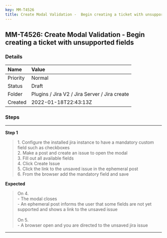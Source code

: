 ```yaml
---
key: MM-T4526
title: Create Modal Validation -  Begin creating a ticket with unsupported fields
---
```


## MM-T4526: Create Modal Validation - Begin creating a ticket with unsupported fields

### Details

| Name     | Value                                         |
| :------- | :-------------------------------------------- |
| Priority | Normal                                        |
| Status   | Draft                                         |
| Folder   | Plugins / Jira V2 / Jira Server / Jira create |
| Created  | 2022-01-18T22:43:13Z                          |

### Steps

<hr/>

**Step 1**

> <article>1. Configure the installed jira instance to have a mandatory custom field such as checkboxes <br />2. Make a post and create an issue to open the modal<br />3. Fill out all available fields <br />4. Click Create Issue<br />5. Click the link to the unsaved issue in the ephemeral post<br />6. From the browser add the mandatory field and save</article>

**Expected**

> <article>On 4.<br />- The modal closes <br />- An ephemeral post informs the user that some fields are not yet supported and shows a link to the unsaved issue<br /><br />On 5. <br />- A browser open and you are directed to the unsaved jira issue</article>

<hr/>
